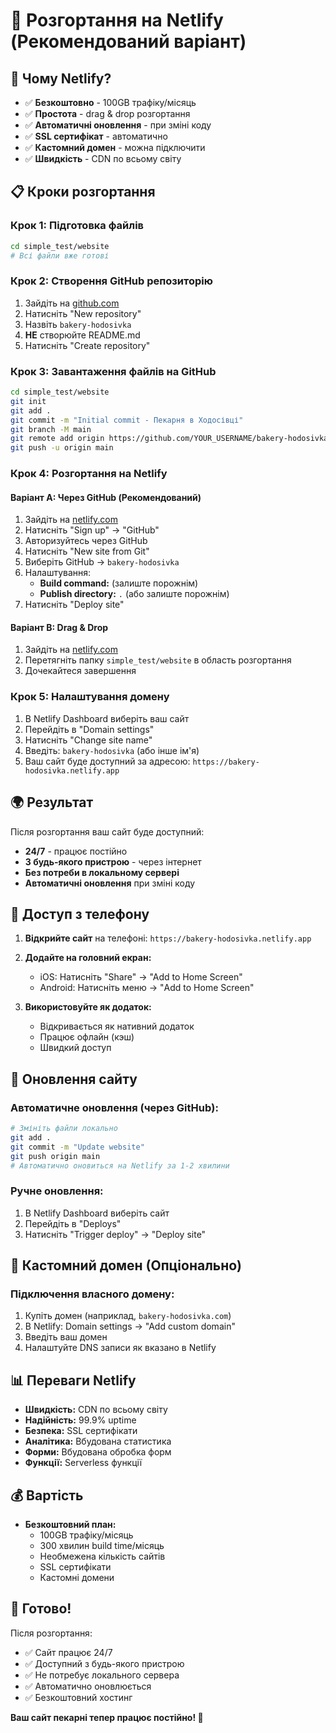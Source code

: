 # 🚀 Розгортання на Netlify (Рекомендований варіант)

## 🌟 Чому Netlify?

- ✅ **Безкоштовно** - 100GB трафіку/місяць
- ✅ **Простота** - drag & drop розгортання
- ✅ **Автоматичні оновлення** - при зміні коду
- ✅ **SSL сертифікат** - автоматично
- ✅ **Кастомний домен** - можна підключити
- ✅ **Швидкість** - CDN по всьому світу

## 📋 Кроки розгортання

### Крок 1: Підготовка файлів
```bash
cd simple_test/website
# Всі файли вже готові
```

### Крок 2: Створення GitHub репозиторію
1. Зайдіть на [github.com](https://github.com)
2. Натисніть "New repository"
3. Назвіть `bakery-hodosivka`
4. **НЕ** створюйте README.md
5. Натисніть "Create repository"

### Крок 3: Завантаження файлів на GitHub
```bash
cd simple_test/website
git init
git add .
git commit -m "Initial commit - Пекарня в Ходосівці"
git branch -M main
git remote add origin https://github.com/YOUR_USERNAME/bakery-hodosivka.git
git push -u origin main
```

### Крок 4: Розгортання на Netlify

#### Варіант A: Через GitHub (Рекомендований)
1. Зайдіть на [netlify.com](https://netlify.com)
2. Натисніть "Sign up" → "GitHub"
3. Авторизуйтесь через GitHub
4. Натисніть "New site from Git"
5. Виберіть GitHub → `bakery-hodosivka`
6. Налаштування:
   - **Build command:** (залиште порожнім)
   - **Publish directory:** `.` (або залиште порожнім)
7. Натисніть "Deploy site"

#### Варіант B: Drag & Drop
1. Зайдіть на [netlify.com](https://netlify.com)
2. Перетягніть папку `simple_test/website` в область розгортання
3. Дочекайтеся завершення

### Крок 5: Налаштування домену
1. В Netlify Dashboard виберіть ваш сайт
2. Перейдіть в "Domain settings"
3. Натисніть "Change site name"
4. Введіть: `bakery-hodosivka` (або інше ім'я)
5. Ваш сайт буде доступний за адресою:
   `https://bakery-hodosivka.netlify.app`

## 🌍 Результат

Після розгортання ваш сайт буде доступний:
- **24/7** - працює постійно
- **З будь-якого пристрою** - через інтернет
- **Без потреби в локальному сервері**
- **Автоматичні оновлення** при зміні коду

## 📱 Доступ з телефону

1. **Відкрийте сайт** на телефоні:
   `https://bakery-hodosivka.netlify.app`

2. **Додайте на головний екран:**
   - iOS: Натисніть "Share" → "Add to Home Screen"
   - Android: Натисніть меню → "Add to Home Screen"

3. **Використовуйте як додаток:**
   - Відкривається як нативний додаток
   - Працює офлайн (кэш)
   - Швидкий доступ

## 🔄 Оновлення сайту

### Автоматичне оновлення (через GitHub):
```bash
# Змініть файли локально
git add .
git commit -m "Update website"
git push origin main
# Автоматично оновиться на Netlify за 1-2 хвилини
```

### Ручне оновлення:
1. В Netlify Dashboard виберіть сайт
2. Перейдіть в "Deploys"
3. Натисніть "Trigger deploy" → "Deploy site"

## 🎨 Кастомний домен (Опціонально)

### Підключення власного домену:
1. Купіть домен (наприклад, `bakery-hodosivka.com`)
2. В Netlify: Domain settings → "Add custom domain"
3. Введіть ваш домен
4. Налаштуйте DNS записи як вказано в Netlify

## 📊 Переваги Netlify

- **Швидкість:** CDN по всьому світу
- **Надійність:** 99.9% uptime
- **Безпека:** SSL сертифікати
- **Аналітика:** Вбудована статистика
- **Форми:** Вбудована обробка форм
- **Функції:** Serverless функції

## 💰 Вартість

- **Безкоштовний план:**
  - 100GB трафіку/місяць
  - 300 хвилин build time/місяць
  - Необмежена кількість сайтів
  - SSL сертифікати
  - Кастомні домени

## 🎯 Готово!

Після розгортання:
- ✅ Сайт працює 24/7
- ✅ Доступний з будь-якого пристрою
- ✅ Не потребує локального сервера
- ✅ Автоматично оновлюється
- ✅ Безкоштовний хостинг

**Ваш сайт пекарні тепер працює постійно! 🍞** 